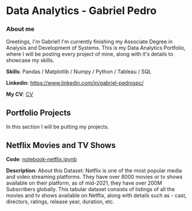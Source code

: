 # Data Analytics - Gabriel Pedro
### About me

Greetings, I'm Gabriel! I'm currently finishing my Associate Degree in Analysis and Development of Systems. This is my Data Analytics Portfolio, where I will be posting every project of mine, along with it's details to showcase my skills.

**Skills**: Pandas / Matplotlib / Numpy / Python / Tableau / SQL

**Linkedin**: https://www.linkedin.com/in/gabriel-pedrospc/

**My CV**: [CV](https://github.com/gpedro-stack/data_analysis_portfolio/blob/main/Gabriel%20Pedro%2C%20Data%20Analyst.pdf)

## Portfolio Projects

In this section I will be putting my projects.

## Netflix Movies and TV Shows

**Code**: [notebook-netflix.ipynb](https://github.com/gpedro-stack/data_analysis_portfolio/blob/main/notebook-netflix.ipynb)

**Description**: About this Dataset: Netflix is one of the most popular media and video streaming platforms. They have over 8000 movies or tv shows available on their platform, as of mid-2021, they have over 200M Subscribers globally. This tabular dataset consists of listings of all the movies and tv shows available on Netflix, along with details such as - cast, directors, ratings, release year, duration, etc.
